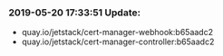 ### 2019-05-20 17:33:51 Update:

- quay.io/jetstack/cert-manager-webhook:b65aadc2
- quay.io/jetstack/cert-manager-controller:b65aadc2

